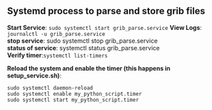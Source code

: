 ## Systemd process to parse and store grib files

**Start Service**: `sudo systemctl start grib_parse.service` 
**View Logs**: `journalctl -u grib_parse.service `   
**stop service**: sudo systemctl stop grib_parse.service  
**status of service**: systemctl status grib_parse.service  
**Verify timer**:`systemctl list-timers`  
    
**Reload the system and enable the timer (this happens in setup_service.sh)**:  
```
sudo systemctl daemon-reload
sudo systemctl enable my_python_script.timer
sudo systemctl start my_python_script.timer
```


